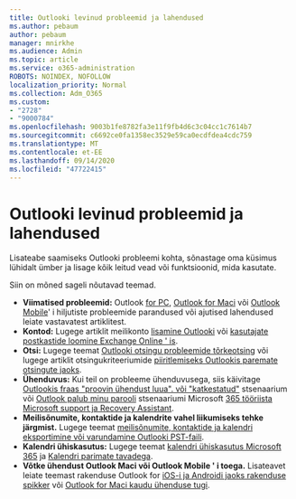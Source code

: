 ```yaml
---
title: Outlooki levinud probleemid ja lahendused
ms.author: pebaum
author: pebaum
manager: mnirkhe
ms.audience: Admin
ms.topic: article
ms.service: o365-administration
ROBOTS: NOINDEX, NOFOLLOW
localization_priority: Normal
ms.collection: Adm_O365
ms.custom:
- "2728"
- "9000784"
ms.openlocfilehash: 9003b1fe8782fa3e11f9fb4d6c3c04cc1c7614b7
ms.sourcegitcommit: c6692ce0fa1358ec3529e59ca0ecdfdea4cdc759
ms.translationtype: MT
ms.contentlocale: et-EE
ms.lasthandoff: 09/14/2020
ms.locfileid: "47722415"
---
```

# <a name="outlook-common-issues-and-resolutions"></a>Outlooki levinud probleemid ja lahendused

Lisateabe saamiseks Outlooki probleemi kohta, sõnastage oma küsimus lühidalt ümber ja lisage kõik leitud vead või funktsioonid, mida kasutate.

Siin on mõned sageli nõutavad teemad.

- **Viimatised probleemid:**  Outlook  [for PC](https://support.office.com/article/ecf61305-f84f-4e13-bb73-95a214ac1230),  [Outlook for Maci](https://support.office.com/article/54afa5e3-db38-422a-9d94-3b55330ded8e)  või  [Outlook Mobile](https://support.office.com/article/a264ef01-9c88-48fb-9285-7017e4f31f02)' i hiljutiste probleemide parandused või ajutised lahendused leiate vastavatest artiklitest.
- **Kontod:**  Lugege artiklit meilikonto  [lisamine Outlooki](https://support.office.com/article/6e27792a-9267-4aa4-8bb6-c84ef146101b)  või  [kasutajate postkastide loomine Exchange Online ' is](https://docs.microsoft.com/Exchange/recipients-in-exchange-online/create-user-mailboxes).
- **Otsi:**  Lugege teemat  [Outlooki otsingu probleemide tõrkeotsing](https://support.office.com/article/2556b11f-f4d8-46be-b0a7-de33a3f4f066)  või lugege artiklit otsingukriteeriumide  [piiritlemiseks Outlookis paremate otsingute jaoks](https://support.office.com/article/D824D1E9-A255-4C8A-8553-276FB895A8DA).
- **Ühenduvus:**  Kui teil on probleeme ühenduvusega, siis käivitage  [Outlookis fraas "proovin ühendust luua". või "katkestatud"](https://aka.ms/SaRA-OutlookDisconnect)  stsenaarium või  [Outlook palub minu parooli](https://aka.ms/SaRA-OutlookPwdPrompt)  stsenaariumi Microsoft  [365 tööriista Microsoft support ja Recovery Assistant](https://diagnostics.outlook.com/#/).
- **Meilisõnumite, kontaktide ja kalendrite vahel liikumiseks tehke järgmist.**  Lugege teemat  [meilisõnumite, kontaktide ja kalendri eksportimine või varundamine Outlooki PST-faili](https://support.office.com/article/14252b52-3075-4e9b-be4e-ff9ef1068f91).
- **Kalendri ühiskasutus:**  Lugege teemat  [kalendri ühiskasutus Microsoft 365](https://support.office.com/article/b576ecc3-0945-4d75-85f1-5efafb8a37b4)  ja  [Kalendri parimate tavadega](https://support.office.com/article/D93F72D3-2361-4E0D-8D6A-5C4939C17F39).
- **Võtke ühendust Outlook Maci või Outlook Mobile ' i toega.**  Lisateavet leiate teemast rakenduse Outlook for  [iOS-i ja Androidi jaoks rakenduse spikker](https://support.office.com/article/218a22d1-9fa5-4889-b689-de1c63493243)  või  [Outlook for Maci kaudu ühenduse tugi](https://support.office.com/article/d0410177-8e65-4487-93f7-206a3a3d71a8).
